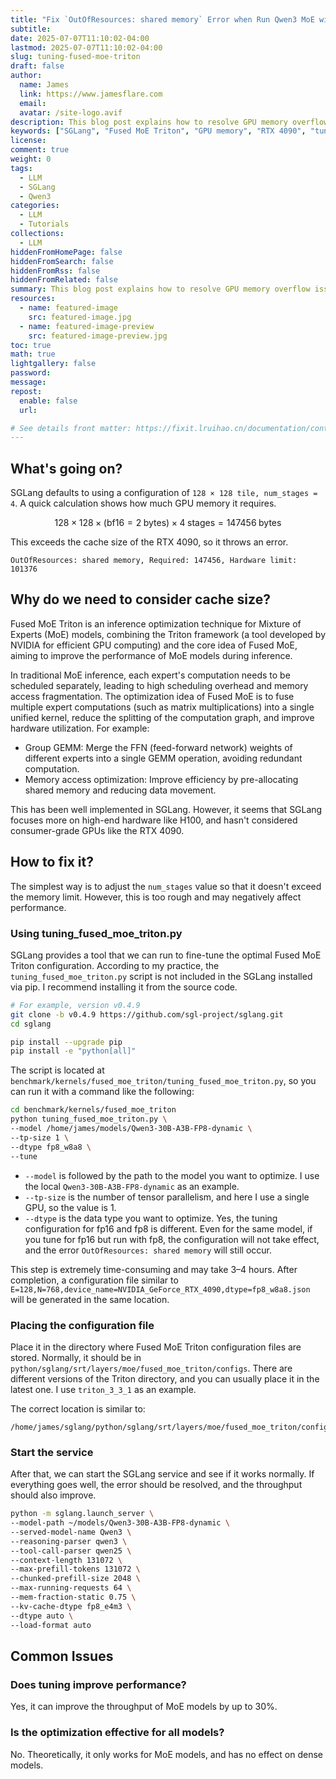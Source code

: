 ```yaml
---
title: "Fix `OutOfResources: shared memory` Error when Run Qwen3 MoE with SGLang on RTX 4090"
subtitle:
date: 2025-07-07T11:10:02-04:00
lastmod: 2025-07-07T11:10:02-04:00
slug: tuning-fused-moe-triton
draft: false
author:
  name: James
  link: https://www.jamesflare.com
  email:
  avatar: /site-logo.avif
description: This blog post explains how to resolve GPU memory overflow issues in SGLang on RTX 4090 by tuning Fused MoE Triton configurations, optimizing performance for MoE models.
keywords: ["SGLang", "Fused MoE Triton", "GPU memory", "RTX 4090", "tuning script", "MoE models"]
license:
comment: true
weight: 0
tags:
  - LLM
  - SGLang
  - Qwen3
categories:
  - LLM
  - Tutorials
collections:
  - LLM
hiddenFromHomePage: false
hiddenFromSearch: false
hiddenFromRss: false
hiddenFromRelated: false
summary: This blog post explains how to resolve GPU memory overflow issues in SGLang on RTX 4090 by tuning Fused MoE Triton configurations, optimizing performance for MoE models.
resources:
  - name: featured-image
    src: featured-image.jpg
  - name: featured-image-preview
    src: featured-image-preview.jpg
toc: true
math: true
lightgallery: false
password:
message:
repost:
  enable: false
  url:

# See details front matter: https://fixit.lruihao.cn/documentation/content-management/introduction/#front-matter
---
```


<!--more-->

## What's going on?

SGLang defaults to using a configuration of `128 × 128 tile, num_stages = 4`. A quick calculation shows how much GPU memory it requires.

$$128 \times 128 \times ( \text{bf16} = 2 \; \text{bytes} ) \times 4 \; \text{stages} = 147 456 \; \text{bytes}$$

This exceeds the cache size of the RTX 4090, so it throws an error.

```console
OutOfResources: shared memory, Required: 147456, Hardware limit: 101376
```

## Why do we need to consider cache size?

Fused MoE Triton is an inference optimization technique for Mixture of Experts (MoE) models, combining the Triton framework (a tool developed by NVIDIA for efficient GPU computing) and the core idea of Fused MoE, aiming to improve the performance of MoE models during inference.

In traditional MoE inference, each expert's computation needs to be scheduled separately, leading to high scheduling overhead and memory access fragmentation. The optimization idea of Fused MoE is to fuse multiple expert computations (such as matrix multiplications) into a single unified kernel, reduce the splitting of the computation graph, and improve hardware utilization. For example:

- Group GEMM: Merge the FFN (feed-forward network) weights of different experts into a single GEMM operation, avoiding redundant computation.
- Memory access optimization: Improve efficiency by pre-allocating shared memory and reducing data movement.

This has been well implemented in SGLang. However, it seems that SGLang focuses more on high-end hardware like H100, and hasn't considered consumer-grade GPUs like the RTX 4090.

## How to fix it?

The simplest way is to adjust the `num_stages` value so that it doesn't exceed the memory limit. However, this is too rough and may negatively affect performance.

### Using tuning_fused_moe_triton.py

SGLang provides a tool that we can run to fine-tune the optimal Fused MoE Triton configuration. According to my practice, the `tuning_fused_moe_triton.py` script is not included in the SGLang installed via pip. I recommend installing it from the source code.

```bash
# For example, version v0.4.9
git clone -b v0.4.9 https://github.com/sgl-project/sglang.git
cd sglang

pip install --upgrade pip
pip install -e "python[all]"
```

The script is located at `benchmark/kernels/fused_moe_triton/tuning_fused_moe_triton.py`, so you can run it with a command like the following:

```bash
cd benchmark/kernels/fused_moe_triton
python tuning_fused_moe_triton.py \
--model /home/james/models/Qwen3-30B-A3B-FP8-dynamic \
--tp-size 1 \
--dtype fp8_w8a8 \
--tune
```

- `--model` is followed by the path to the model you want to optimize. I use the local `Qwen3-30B-A3B-FP8-dynamic` as an example.
- `--tp-size` is the number of tensor parallelism, and here I use a single GPU, so the value is 1.
- `--dtype` is the data type you want to optimize. Yes, the tuning configuration for fp16 and fp8 is different. Even for the same model, if you tune for fp16 but run with fp8, the configuration will not take effect, and the error `OutOfResources: shared memory` will still occur.

This step is extremely time-consuming and may take 3–4 hours. After completion, a configuration file similar to `E=128,N=768,device_name=NVIDIA_GeForce_RTX_4090,dtype=fp8_w8a8.json` will be generated in the same location.

### Placing the configuration file

Place it in the directory where Fused MoE Triton configuration files are stored. Normally, it should be in `python/sglang/srt/layers/moe/fused_moe_triton/configs`. There are different versions of the Triton directory, and you can usually place it in the latest one. I use `triton_3_3_1` as an example.

The correct location is similar to:

```console
/home/james/sglang/python/sglang/srt/layers/moe/fused_moe_triton/configs/triton_3_3_1/E=128,N=768,device_name=NVIDIA_GeForce_RTX_4090,dtype=fp8_w8a8.json
```

### Start the service

After that, we can start the SGLang service and see if it works normally. If everything goes well, the error should be resolved, and the throughput should also improve.

```bash {data-open=true}
python -m sglang.launch_server \
--model-path ~/models/Qwen3-30B-A3B-FP8-dynamic \
--served-model-name Qwen3 \
--reasoning-parser qwen3 \
--tool-call-parser qwen25 \
--context-length 131072 \
--max-prefill-tokens 131072 \
--chunked-prefill-size 2048 \
--max-running-requests 64 \
--mem-fraction-static 0.75 \
--kv-cache-dtype fp8_e4m3 \
--dtype auto \
--load-format auto
```

## Common Issues

### Does tuning improve performance?

Yes, it can improve the throughput of MoE models by up to 30%.

### Is the optimization effective for all models?

No. Theoretically, it only works for MoE models, and has no effect on dense models.
